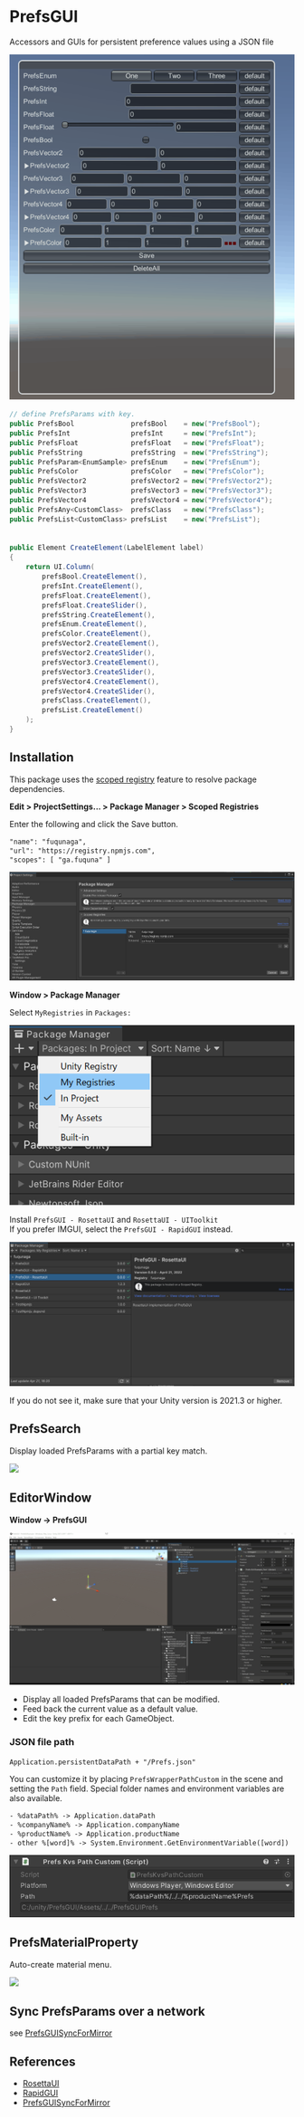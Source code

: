 # PrefsGUI
Accessors and GUIs for persistent preference values using a JSON file

![](Documentation~/PrefsGUI.gif)

```csharp
// define PrefsParams with key.
public PrefsBool              prefsBool    = new("PrefsBool");
public PrefsInt               prefsInt     = new("PrefsInt");
public PrefsFloat             prefsFloat   = new("PrefsFloat");
public PrefsString            prefsString  = new("PrefsString");
public PrefsParam<EnumSample> prefsEnum    = new("PrefsEnum");
public PrefsColor             prefsColor   = new("PrefsColor");
public PrefsVector2           prefsVector2 = new("PrefsVector2");
public PrefsVector3           prefsVector3 = new("PrefsVector3");
public PrefsVector4           prefsVector4 = new("PrefsVector4");
public PrefsAny<CustomClass>  prefsClass   = new("PrefsClass");
public PrefsList<CustomClass> prefsList    = new("PrefsList");


public Element CreateElement(LabelElement label)
{
    return UI.Column(
        prefsBool.CreateElement(),
        prefsInt.CreateElement(),
        prefsFloat.CreateElement(),
        prefsFloat.CreateSlider(),
        prefsString.CreateElement(),
        prefsEnum.CreateElement(),
        prefsColor.CreateElement(),
        prefsVector2.CreateElement(),
        prefsVector2.CreateSlider(),
        prefsVector3.CreateElement(),
        prefsVector3.CreateSlider(),
        prefsVector4.CreateElement(),
        prefsVector4.CreateSlider(),
        prefsClass.CreateElement(),
        prefsList.CreateElement()
    );
}
```

## Installation

This package uses the [scoped registry] feature to resolve package dependencies. 

[scoped registry]: https://docs.unity3d.com/Manual/upm-scoped.html


**Edit > ProjectSettings... > Package Manager > Scoped Registries**

Enter the following and click the Save button.

```
"name": "fuqunaga",
"url": "https://registry.npmjs.com",
"scopes": [ "ga.fuquna" ]
```
![](Documentation~/2022-04-12-17-29-38.png)


**Window > Package Manager**

Select `MyRegistries` in `Packages:`

![](Documentation~/2022-04-12-17-40-26.png)

Install `PrefsGUI - RosettaUI` and `RosettaUI - UIToolkit`  
If you prefer IMGUI, select the `PrefsGUI - RapidGUI` instead.

![](Documentation~/2022-04-21-17-00-54.png)

If you do not see it, make sure that your Unity version is 2021.3 or higher.


## PrefsSearch

Display loaded PrefsParams with a partial key match.

![](Documentation~/PrefsSearch.gif)


## EditorWindow

**Window -> PrefsGUI**

![](Documentation~/EditorWindow.gif)
- Display all loaded PrefsParams that can be modified.
- Feed back the current value as a default value.
- Edit the key prefix for each GameObject.

### JSON file path
```
Application.persistentDataPath + "/Prefs.json"
```

You can customize it by placing `PrefsWrapperPathCustom` in the scene and setting the `Path` field.
Special folder names and environment variables are also available.

```
- %dataPath% -> Application.dataPath
- %companyName% -> Application.companyName
- %productName% -> Application.productName
- other %[word]% -> System.Environment.GetEnvironmentVariable([word])
```

![](Documentation~/2022-07-05-15-47-42.png)


## PrefsMaterialProperty

Auto-create material menu.

![](Documentation~/prefsmaterialproperty.gif)


## Sync PrefsParams over a network

see [PrefsGUISyncForMirror](https://github.com/fuqunaga/PrefsGUISyncForMirror)


## References

- [RosettaUI](https://github.com/fuqunaga/RosettaUI)
- [RapidGUI](https://github.com/fuqunaga/RapidGUI)
- [PrefsGUISyncForMirror](https://github.com/fuqunaga/PrefsGUISyncForMirror)
